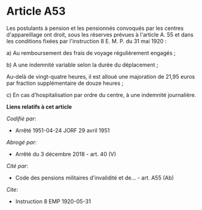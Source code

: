 # Article A53

Les postulants à pension et les pensionnés convoqués par les centres d'appareillage ont droit, sous les réserves prévues à
l'article A. 55 et dans les conditions fixées par l'instruction 8 E. M. P. du 31 mai 1920 :

a) Au remboursement des frais de voyage régulièrement engagés ;

b) A une indemnité variable selon la durée du déplacement ; 

Au-delà de vingt-quatre heures, il est alloué une majoration de 21,95 euros par fraction supplémentaire de douze heures ;

c) En cas d'hospitalisation par ordre du centre, à une indemnité journalière.

**Liens relatifs à cet article**

_Codifié par_:

  - Arrêté 1951-04-24 JORF 29 avril 1951

_Abrogé par_:

  - Arrêté du 3 décembre 2018 - art. 40 (V)

_Cité par_:

  - Code des pensions militaires d'invalidité et de... - art. A55 (Ab)

_Cite_:

  - Instruction 8 EMP 1920-05-31
